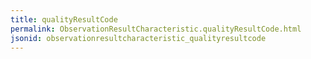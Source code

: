 ```yaml
---
title: qualityResultCode
permalink: ObservationResultCharacteristic.qualityResultCode.html
jsonid: observationresultcharacteristic_qualityresultcode
---
```

